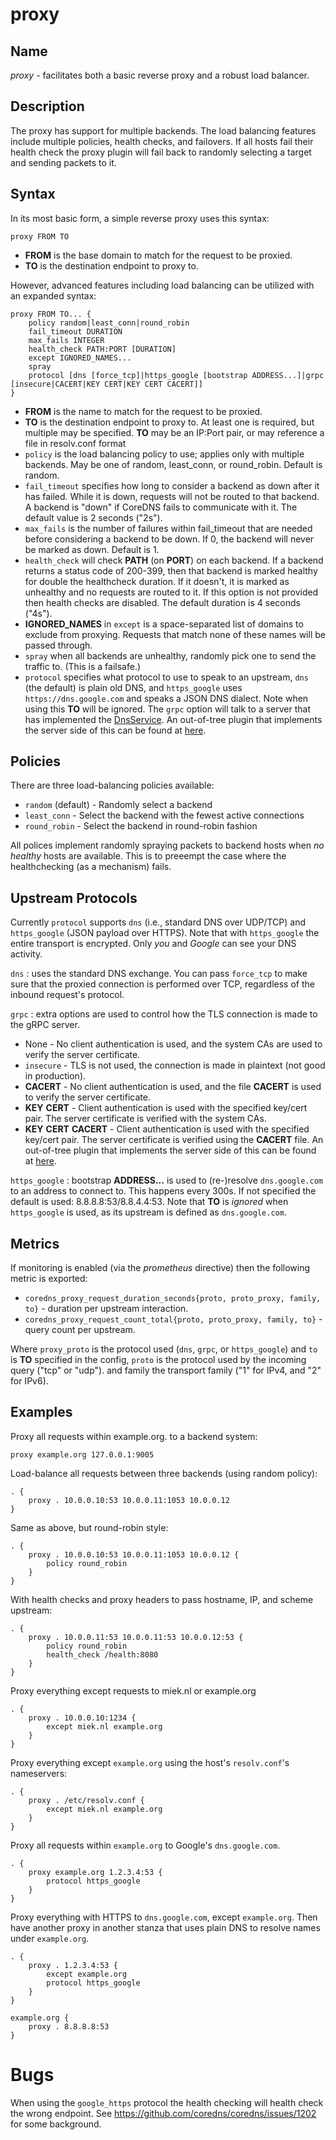 # proxy

## Name

*proxy* - facilitates both a basic reverse proxy and a robust load balancer.

## Description

The proxy has support for multiple backends. The load balancing features include multiple policies,
health checks, and failovers. If all hosts fail their health check the proxy plugin will fail
back to randomly selecting a target and sending packets to it.

## Syntax

In its most basic form, a simple reverse proxy uses this syntax:

~~~
proxy FROM TO
~~~

* **FROM** is the base domain to match for the request to be proxied.
* **TO** is the destination endpoint to proxy to.

However, advanced features including load balancing can be utilized with an expanded syntax:

~~~
proxy FROM TO... {
    policy random|least_conn|round_robin
    fail_timeout DURATION
    max_fails INTEGER
    health_check PATH:PORT [DURATION]
    except IGNORED_NAMES...
    spray
    protocol [dns [force_tcp]|https_google [bootstrap ADDRESS...]|grpc [insecure|CACERT|KEY CERT|KEY CERT CACERT]]
}
~~~

* **FROM** is the name to match for the request to be proxied.
* **TO** is the destination endpoint to proxy to. At least one is required, but multiple may be
  specified. **TO** may be an IP:Port pair, or may reference a file in resolv.conf format
* `policy` is the load balancing policy to use; applies only with multiple backends. May be one of
  random, least_conn, or round_robin. Default is random.
* `fail_timeout` specifies how long to consider a backend as down after it has failed. While it is
  down, requests will not be routed to that backend. A backend is "down" if CoreDNS fails to
  communicate with it. The default value is 2 seconds ("2s").
* `max_fails` is the number of failures within fail_timeout that are needed before considering
  a backend to be down. If 0, the backend will never be marked as down. Default is 1.
* `health_check` will check **PATH** (on **PORT**) on each backend. If a backend returns a status code of
  200-399, then that backend is marked healthy for double the healthcheck duration.  If it doesn't,
  it is marked as unhealthy and no requests are routed to it.  If this option is not provided then
  health checks are disabled.  The default duration is 4 seconds ("4s").
* **IGNORED_NAMES** in `except` is a space-separated list of domains to exclude from proxying.
  Requests that match none of these names will be passed through.
* `spray` when all backends are unhealthy, randomly pick one to send the traffic to. (This is
  a failsafe.)
* `protocol` specifies what protocol to use to speak to an upstream, `dns` (the default) is plain
  old DNS, and `https_google` uses `https://dns.google.com` and speaks a JSON DNS dialect. Note when
  using this **TO** will be ignored. The `grpc` option will talk to a server that has implemented
  the [DnsService](https://github.com/coredns/coredns/pb/dns.proto).
  An out-of-tree plugin that implements the server side of this can be found at
  [here](https://github.com/infobloxopen/coredns-grpc).

## Policies

There are three load-balancing policies available:
* `random` (default) - Randomly select a backend
* `least_conn` - Select the backend with the fewest active connections
* `round_robin` - Select the backend in round-robin fashion

All polices implement randomly spraying packets to backend hosts when *no healthy* hosts are
available. This is to preeempt the case where the healthchecking (as a mechanism) fails.

## Upstream Protocols

Currently `protocol` supports `dns` (i.e., standard DNS over UDP/TCP) and `https_google` (JSON
payload over HTTPS). Note that with `https_google` the entire transport is encrypted. Only *you* and
*Google* can see your DNS activity.

`dns`
:   uses the standard DNS exchange. You can pass `force_tcp` to make sure that the proxied connection is performed
    over TCP, regardless of the inbound request's protocol.

`grpc`
:   extra options are used to control how the TLS connection is made to the gRPC server.

  * None - No client authentication is used, and the system CAs are used to verify the server certificate.
  * `insecure` - TLS is not used, the connection is made in plaintext (not good in production).
  * **CACERT** - No client authentication is used, and the file **CACERT** is used to verify the server certificate.
  * **KEY** **CERT** - Client authentication is used with the specified key/cert pair. The server
     certificate is verified with the system CAs.
  * **KEY** **CERT** **CACERT** - Client authentication is used with the specified key/cert pair. The
     server certificate is verified using the **CACERT** file.
  An out-of-tree plugin that implements the server side of this can be found at
  [here](https://github.com/infobloxopen/coredns-grpc).

`https_google`
:   bootstrap **ADDRESS...** is used to (re-)resolve `dns.google.com` to an address to
    connect to. This happens every 300s. If not specified the default is used: 8.8.8.8:53/8.8.4.4:53.
    Note that **TO** is *ignored* when `https_google` is used, as its upstream is defined as `dns.google.com`.


## Metrics

If monitoring is enabled (via the *prometheus* directive) then the following metric is exported:

* `coredns_proxy_request_duration_seconds{proto, proto_proxy, family, to}` - duration per upstream
  interaction.
* `coredns_proxy_request_count_total{proto, proto_proxy, family, to}` - query count per upstream.

Where `proxy_proto` is the protocol used (`dns`, `grpc`, or `https_google`) and `to` is **TO**
specified in the config, `proto` is the protocol used by the incoming query ("tcp" or "udp").
and family the transport family ("1" for IPv4, and "2" for IPv6).

## Examples

Proxy all requests within example.org. to a backend system:

~~~
proxy example.org 127.0.0.1:9005
~~~

Load-balance all requests between three backends (using random policy):

~~~ corefile
. {
    proxy . 10.0.0.10:53 10.0.0.11:1053 10.0.0.12
}
~~~

Same as above, but round-robin style:

~~~ corefile
. {
    proxy . 10.0.0.10:53 10.0.0.11:1053 10.0.0.12 {
        policy round_robin
    }
}
~~~

With health checks and proxy headers to pass hostname, IP, and scheme upstream:

~~~ corefile
. {
    proxy . 10.0.0.11:53 10.0.0.11:53 10.0.0.12:53 {
        policy round_robin
        health_check /health:8080
    }
}
~~~

Proxy everything except requests to miek.nl or example.org

~~~
. {
    proxy . 10.0.0.10:1234 {
        except miek.nl example.org
    }
}
~~~

Proxy everything except `example.org` using the host's `resolv.conf`'s nameservers:

~~~ corefile
. {
    proxy . /etc/resolv.conf {
        except miek.nl example.org
    }
}
~~~

Proxy all requests within `example.org` to Google's `dns.google.com`.

~~~ corefile
. {
    proxy example.org 1.2.3.4:53 {
        protocol https_google
    }
}
~~~

Proxy everything with HTTPS to `dns.google.com`, except `example.org`. Then have another proxy in
another stanza that uses plain DNS to resolve names under `example.org`.

~~~ corefile
. {
    proxy . 1.2.3.4:53 {
        except example.org
        protocol https_google
    }
}

example.org {
    proxy . 8.8.8.8:53
}
~~~

# Bugs

When using the `google_https` protocol the health checking will health check the wrong endpoint.
See <https://github.com/coredns/coredns/issues/1202> for some background.

